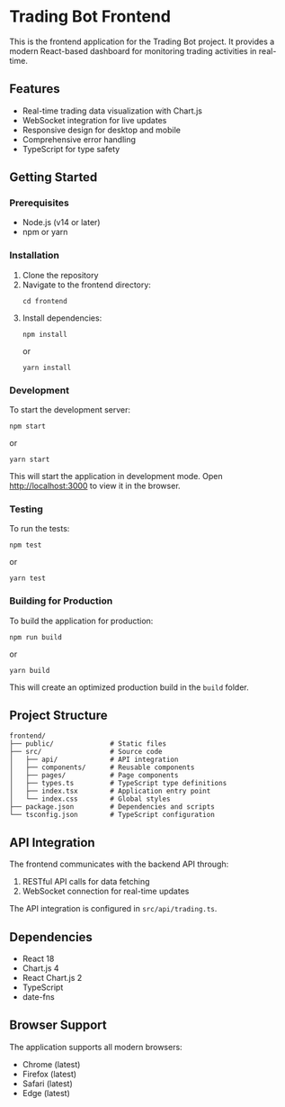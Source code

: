 # Trading Bot Frontend

This is the frontend application for the Trading Bot project. It provides a modern React-based dashboard for monitoring trading activities in real-time.

## Features

- Real-time trading data visualization with Chart.js
- WebSocket integration for live updates
- Responsive design for desktop and mobile
- Comprehensive error handling
- TypeScript for type safety

## Getting Started

### Prerequisites

- Node.js (v14 or later)
- npm or yarn

### Installation

1. Clone the repository
2. Navigate to the frontend directory:
   ```
   cd frontend
   ```
3. Install dependencies:
   ```
   npm install
   ```
   or
   ```
   yarn install
   ```

### Development

To start the development server:

```
npm start
```

or

```
yarn start
```

This will start the application in development mode. Open [http://localhost:3000](http://localhost:3000) to view it in the browser.

### Testing

To run the tests:

```
npm test
```

or

```
yarn test
```

### Building for Production

To build the application for production:

```
npm run build
```

or

```
yarn build
```

This will create an optimized production build in the `build` folder.

## Project Structure

```
frontend/
├── public/              # Static files
├── src/                 # Source code
│   ├── api/             # API integration
│   ├── components/      # Reusable components
│   ├── pages/           # Page components
│   ├── types.ts         # TypeScript type definitions
│   ├── index.tsx        # Application entry point
│   └── index.css        # Global styles
├── package.json         # Dependencies and scripts
└── tsconfig.json        # TypeScript configuration
```

## API Integration

The frontend communicates with the backend API through:

1. RESTful API calls for data fetching
2. WebSocket connection for real-time updates

The API integration is configured in `src/api/trading.ts`.

## Dependencies

- React 18
- Chart.js 4
- React Chart.js 2
- TypeScript
- date-fns

## Browser Support

The application supports all modern browsers:

- Chrome (latest)
- Firefox (latest)
- Safari (latest)
- Edge (latest) 